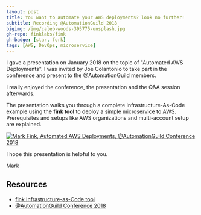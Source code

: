 ```yaml
---
layout: post
title: You want to automate your AWS deployments? look no further!
subtitle: Recording @AutomationGuild 2018
bigimg: /img/caleb-woods-395775-unsplash.jpg
gh-repo: finklabs/fink
gh-badge: [star, fork]
tags: [AWS, DevOps, microservice]
---
```


I gave a presentation on January 2018 on the topic of "Automated AWS Deployments". I was invited by Joe Colantonio to take part in the conference and present to the @AutomationGuild members.

I really enjoyed the conference, the presentation and the Q&A session afterwards.

The presentation walks you through a complete Infrastructure-As-Code example using the **fink tool** to deploy a simple microservice to AWS. Prerequisites and setups like AWS organizations and multi-account setup are explained.


[![Mark Fink, Automated AWS Deployments, @AutomationGuild Conference 2018](https://img.youtube.com/vi/D-HbIV7WPxo/0.jpg)](https://www.youtube.com/watch?v=D-HbIV7WPxo)


I hope this presentation is helpful to you.

Mark


## Resources

* [fink Infrastructure-as-Code tool](https://github.com/finklabs/fink)
* [@AutomationGuild Conference 2018](https://automationguild.com/)
